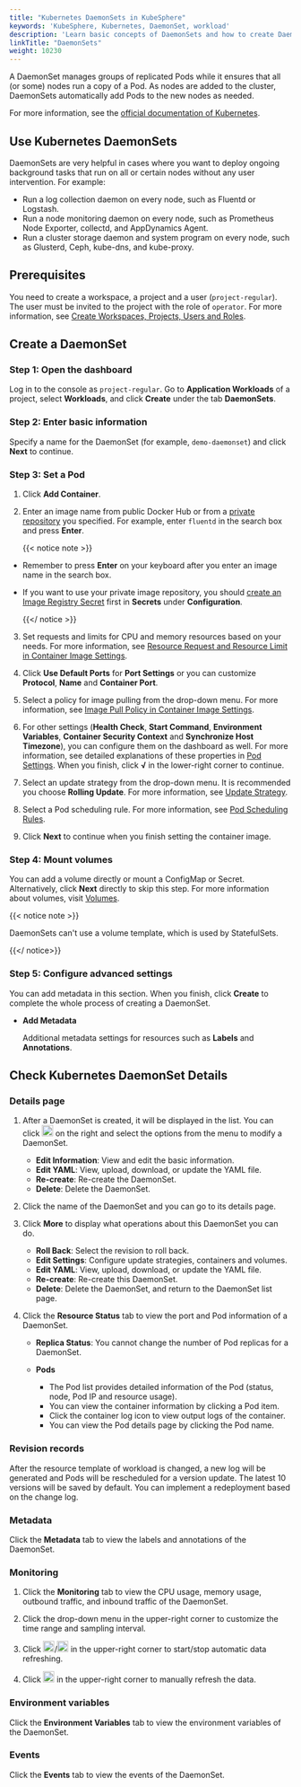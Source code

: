 ```yaml
---
title: "Kubernetes DaemonSets in KubeSphere"
keywords: 'KubeSphere, Kubernetes, DaemonSet, workload'
description: 'Learn basic concepts of DaemonSets and how to create DaemonSets in KubeSphere.'
linkTitle: "DaemonSets"
weight: 10230
---
```


A DaemonSet manages groups of replicated Pods while it ensures that all (or some) nodes run a copy of a Pod. As nodes are added to the cluster, DaemonSets automatically add Pods to the new nodes as needed.

For more information, see the [official documentation of Kubernetes](https://kubernetes.io/docs/concepts/workloads/controllers/daemonset/).

## Use Kubernetes DaemonSets

DaemonSets are very helpful in cases where you want to deploy ongoing background tasks that run on all or certain nodes without any user intervention. For example:

- Run a log collection daemon on every node, such as Fluentd or Logstash.
- Run a node monitoring daemon on every node, such as Prometheus Node Exporter, collectd, and AppDynamics Agent.
- Run a cluster storage daemon and system program on every node, such as Glusterd, Ceph, kube-dns, and kube-proxy.

## Prerequisites

You need to create a workspace, a project and a user (`project-regular`). The user must be invited to the project with the role of `operator`. For more information, see [Create Workspaces, Projects, Users and Roles](../../../quick-start/create-workspace-and-project/).

## Create a DaemonSet

### Step 1: Open the dashboard

Log in to the console as `project-regular`. Go to **Application Workloads** of a project, select **Workloads**, and click **Create** under the tab **DaemonSets**.

### Step 2: Enter basic information

Specify a name for the DaemonSet (for example, `demo-daemonset`) and click **Next** to continue.

### Step 3: Set a Pod

1. Click **Add Container**.

2. Enter an image name from public Docker Hub or from a [private repository](../../configuration/image-registry/) you specified. For example, enter `fluentd` in the search box and press **Enter**.

    {{< notice note >}}

- Remember to press **Enter** on your keyboard after you enter an image name in the search box.
- If you want to use your private image repository, you should [create an Image Registry Secret](../../configuration/image-registry/) first in **Secrets** under **Configuration**.

    {{</ notice >}}

3. Set requests and limits for CPU and memory resources based on your needs. For more information, see [Resource Request and Resource Limit in Container Image Settings](../container-image-settings/#add-container-image).

4. Click **Use Default Ports** for **Port Settings** or you can customize **Protocol**, **Name** and **Container Port**.

5. Select a policy for image pulling from the drop-down menu. For more information, see [Image Pull Policy in Container Image Settings](../container-image-settings/#add-container-image).

6. For other settings (**Health Check**, **Start Command**, **Environment Variables**, **Container Security Context** and **Synchronize Host Timezone**), you can configure them on the dashboard as well. For more information, see detailed explanations of these properties in [Pod Settings](../container-image-settings/#add-container-image). When you finish, click **√** in the lower-right corner to continue.

7. Select an update strategy from the drop-down menu. It is recommended you choose **Rolling Update**. For more information, see [Update Strategy](../container-image-settings/#update-strategy).

8. Select a Pod scheduling rule. For more information, see [Pod Scheduling Rules](../container-image-settings/#pod-scheduling-rules).

9. Click **Next** to continue when you finish setting the container image.

### Step 4: Mount volumes

You can add a volume directly or mount a ConfigMap or Secret. Alternatively, click **Next** directly to skip this step. For more information about volumes, visit [Volumes](../../storage/volumes/#mount-a-volume).

{{< notice note >}}

DaemonSets can't use a volume template, which is used by StatefulSets.

{{</ notice>}}

### Step 5: Configure advanced settings

You can add metadata in this section. When you finish, click **Create** to complete the whole process of creating a DaemonSet.

- **Add Metadata**

  Additional metadata settings for resources such as **Labels** and **Annotations**.

## Check Kubernetes DaemonSet Details

### Details page

1. After a DaemonSet is created, it will be displayed in the list. You can click <img src="/images/docs/project-user-guide/application-workloads/daemonsets/three-dots.png" width="20px" /> on the right and select the options from the menu to modify a DaemonSet.

    - **Edit Information**: View and edit the basic information.
    - **Edit YAML**: View, upload, download, or update the YAML file.
    - **Re-create**: Re-create the DaemonSet.
    - **Delete**: Delete the DaemonSet.

2. Click the name of the DaemonSet and you can go to its details page.

3. Click **More** to display what operations about this DaemonSet you can do.

    - **Roll Back**: Select the revision to roll back.
    - **Edit Settings**: Configure update strategies, containers and volumes.
    - **Edit YAML**: View, upload, download, or update the YAML file.
    - **Re-create**: Re-create this DaemonSet.
    - **Delete**: Delete the DaemonSet, and return to the DaemonSet list page.

4. Click the **Resource Status** tab to view the port and Pod information of a DaemonSet.

    - **Replica Status**: You cannot change the number of Pod replicas for a DaemonSet.
    - **Pods**

      - The Pod list provides detailed information of the Pod (status, node, Pod IP and resource usage).
      - You can view the container information by clicking a Pod item.
      - Click the container log icon to view output logs of the container.
      - You can view the Pod details page by clicking the Pod name.

### Revision records

After the resource template of workload is changed, a new log will be generated and Pods will be rescheduled for a version update. The latest 10 versions will be saved by default. You can implement a redeployment based on the change log.

### Metadata

Click the **Metadata** tab to view the labels and annotations of the DaemonSet.

### Monitoring

1. Click the **Monitoring** tab to view the CPU usage, memory usage, outbound traffic, and inbound traffic of the DaemonSet.

2. Click the drop-down menu in the upper-right corner to customize the time range and sampling interval.

3. Click <img src="/images/docs/project-user-guide/application-workloads/daemonsets/start-refresh.png" width="20px" />/<img src="/images/docs/project-user-guide/application-workloads/daemonsets/stop-refresh.png" width="20px" /> in the upper-right corner to start/stop automatic data refreshing.

4. Click <img src="/images/docs/project-user-guide/application-workloads/daemonsets/refresh.png" width="20px" /> in the upper-right corner to manually refresh the data.

### Environment variables

Click the **Environment Variables** tab to view the environment variables of the DaemonSet.

### Events

Click the **Events** tab to view the events of the DaemonSet.


